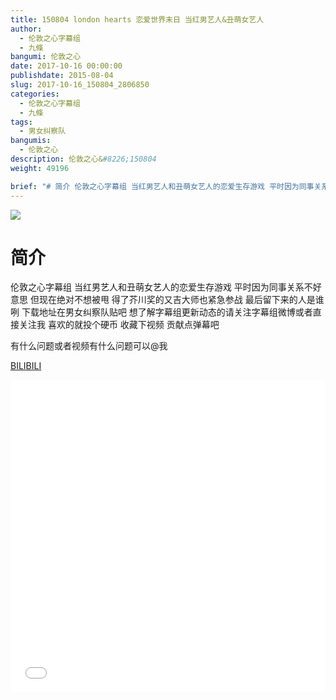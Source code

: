 ```yaml
---
title: 150804 london hearts 恋爱世界末日 当红男艺人&丑萌女艺人
author: 
  - 伦敦之心字幕组
  - 九條
bangumi: 伦敦之心
date: 2017-10-16 00:00:00
publishdate: 2015-08-04
slug: 2017-10-16_150804_2806850
categories: 
  - 伦敦之心字幕组
  - 九條
tags: 
  - 男女纠察队
bangumis: 
  - 伦敦之心
description: 伦敦之心&#8226;150804
weight: 49196

brief: "# 简介 伦敦之心字幕组 当红男艺人和丑萌女艺人的恋爱生存游戏 平时因为同事关系不好意思 但现在绝对不想被甩 得了芥川奖的又吉大师也紧急参战 最后留下来的人是谁咧 下载地址在男女纠察队贴吧 想了解字幕组更新动态的请关注字幕组微博或者直接关注我 喜欢的就投个硬币 收藏下视频 贡献点弹幕吧 有什么问题或者视频有什么问题可以@我"
---
```


![](https://i.imgur.com/yBl5NkO.jpg)

# 简介  
伦敦之心字幕组 当红男艺人和丑萌女艺人的恋爱生存游戏 平时因为同事关系不好意思 但现在绝对不想被甩 得了芥川奖的又吉大师也紧急参战 最后留下来的人是谁咧 下载地址在男女纠察队贴吧 想了解字幕组更新动态的请关注字幕组微博或者直接关注我 喜欢的就投个硬币 收藏下视频 贡献点弹幕吧


有什么问题或者视频有什么问题可以@我

  [BILIBILI](https://www.bilibili.com/video/av2806850/)


<div class="vcontainer">  <iframe class='video' src="//www.bilibili.com/blackboard/player.html?aid=2806850" width="100%" height="500" frameborder="0" allowfullscreen="allowfullscreen"></iframe></div>
